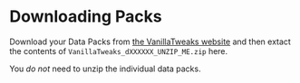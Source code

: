 # Downloading Packs

Download your Data Packs from
[the VanillaTweaks website](https://vanillatweaks.net/picker/datapacks/) and
then extact the contents of `VanillaTweaks_dXXXXXX_UNZIP_ME.zip` here.

You *do not* need to unzip the individual data packs.
